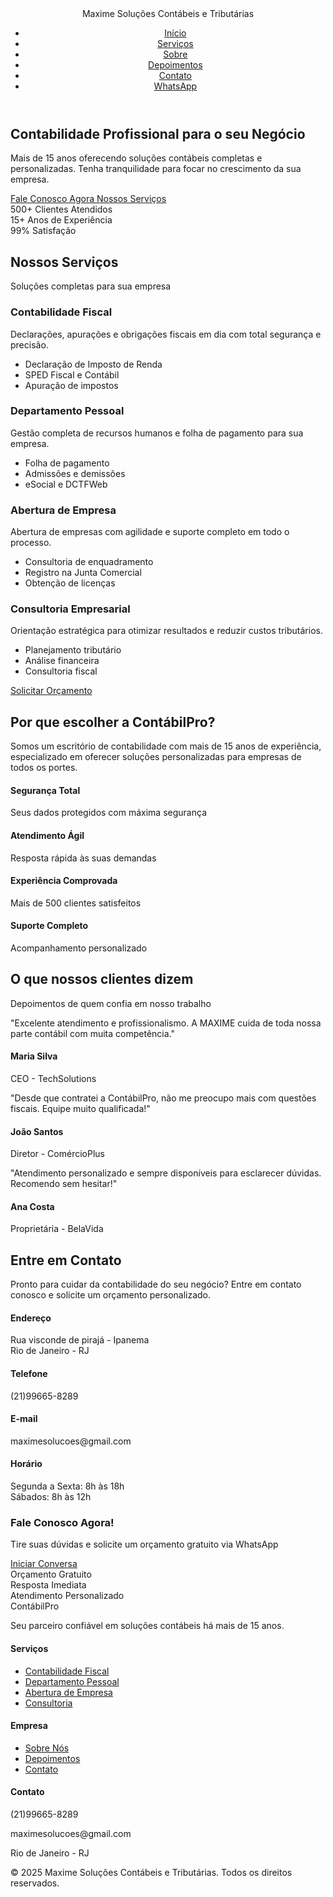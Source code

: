 <html lang="pt-BR">
<head>
    <meta charset="UTF-8">
    <meta name="viewport" content="width=device-width, initial-scale=1.0">
    <title>Maxime Soluções Contábeis e Tributárias </title>
    <link rel="stylesheet" href="styles.css">
    <link href="https://cdnjs.cloudflare.com/ajax/libs/font-awesome/6.0.0/css/all.min.css" rel="stylesheet">
    <link href="https://fonts.googleapis.com/css2?family=Inter:wght@300;400;500;600;700&display=swap" rel="stylesheet">
</head>
<body>
    <!-- Header -->
    <header class="header" id="header">
        <nav class="nav">
            <div class="nav-brand">
                <i class="fas fa-calculator"></i>
                <span>Maxime Soluções Contábeis e Tributárias</span>
            </div>
            <ul class="nav-menu" id="nav-menu">
                <li><a href="#inicio" class="nav-link">Início</a></li>
                <li><a href="#servicos" class="nav-link">Serviços</a></li>
                <li><a href="#sobre" class="nav-link">Sobre</a></li>
                <li><a href="#depoimentos" class="nav-link">Depoimentos</a></li>
                <li><a href="#contato" class="nav-link">Contato</a></li>
                <li><a href="https://wa.me/5521996658289" class="nav-cta" target="_blank">
                    <i class="fab fa-whatsapp"></i> WhatsApp
                </a></li>
            </ul>
            <div class="nav-toggle" id="nav-toggle">
                <span></span>
                <span></span>
                <span></span>
            </div>
        </nav>
    </header>
    <!-- Hero Section -->
    <section class="hero" id="inicio">
        <div class="hero-container">
            <div class="hero-content">
                <h1 class="hero-title">
                    Contabilidade <span class="highlight">Profissional</span> para o seu Negócio
                </h1>
                <p class="hero-description">
                    Mais de 15 anos oferecendo soluções contábeis completas e personalizadas. 
                    Tenha tranquilidade para focar no crescimento da sua empresa.
                </p>
                <div class="hero-cta">
                    <a href="https://wa.me/5521996658289" class="btn btn-primary" target="_blank">
                        <i class="fab fa-whatsapp"></i>
                        Fale Conosco Agora
                    </a>
                    <a href="#servicos" class="btn btn-secondary">
                        Nossos Serviços
                    </a>
                </div>
                <div class="hero-stats">
                    <div class="stat">
                        <span class="stat-number">500+</span>
                        <span class="stat-label">Clientes Atendidos</span>
                    </div>
                    <div class="stat">
                        <span class="stat-number">15+</span>
                        <span class="stat-label">Anos de Experiência</span>
                    </div>
                    <div class="stat">
                        <span class="stat-number">99%</span>
                        <span class="stat-label">Satisfação</span>
                    </div>
                </div>
            </div>
            <div class="hero-image">
                <div class="hero-graphic">
                    <i class="fas fa-chart-line"></i>
                </div>
            </div>
        </div>
    </section>
    <!-- Serviços -->
    <section class="services" id="servicos">
        <div class="container">
            <div class="section-header">
                <h2 class="section-title">Nossos Serviços</h2>
                <p class="section-subtitle">Soluções completas para sua empresa</p>
            </div>
            <div class="services-grid">
                <div class="service-card">
                    <div class="service-icon">
                        <i class="fas fa-file-invoice"></i>
                    </div>
                    <h3>Contabilidade Fiscal</h3>
                    <p>Declarações, apurações e obrigações fiscais em dia com total segurança e precisão.</p>
                    <ul>
                        <li>Declaração de Imposto de Renda</li>
                        <li>SPED Fiscal e Contábil</li>
                        <li>Apuração de impostos</li>
                    </ul>
                </div>
                <div class="service-card">
                    <div class="service-icon">
                        <i class="fas fa-users"></i>
                    </div>
                    <h3>Departamento Pessoal</h3>
                    <p>Gestão completa de recursos humanos e folha de pagamento para sua empresa.</p>
                    <ul>
                        <li>Folha de pagamento</li>
                        <li>Admissões e demissões</li>
                        <li>eSocial e DCTFWeb</li>
                    </ul>
                </div>
                <div class="service-card">
                    <div class="service-icon">
                        <i class="fas fa-building"></i>
                    </div>
                    <h3>Abertura de Empresa</h3>
                    <p>Abertura de empresas com agilidade e suporte completo em todo o processo.</p>
                    <ul>
                        <li>Consultoria de enquadramento</li>
                        <li>Registro na Junta Comercial</li>
                        <li>Obtenção de licenças</li>
                    </ul>
                </div>
                <div class="service-card">
                    <div class="service-icon">
                        <i class="fas fa-chart-pie"></i>
                    </div>
                    <h3>Consultoria Empresarial</h3>
                    <p>Orientação estratégica para otimizar resultados e reduzir custos tributários.</p>
                    <ul>
                        <li>Planejamento tributário</li>
                        <li>Análise financeira</li>
                        <li>Consultoria fiscal</li>
                    </ul>
                </div>
            </div>
            <div class="services-cta">
                <a href="https://wa.me/5521996658289" class="btn btn-primary" target="_blank">
                    <i class="fab fa-whatsapp"></i>
                    Solicitar Orçamento
                </a>
            </div>
        </div>
    </section>
    <!-- Sobre -->
    <section class="about" id="sobre">
        <div class="container">
            <div class="about-content">
                <div class="about-text">
                    <h2 class="section-title">Por que escolher a ContábilPro?</h2>
                    <p class="about-description">
                        Somos um escritório de contabilidade com mais de 15 anos de experiência, 
                        especializado em oferecer soluções personalizadas para empresas de todos os portes.
                    </p>
                    <div class="about-features">
                        <div class="feature">
                            <i class="fas fa-shield-alt"></i>
                            <div>
                                <h4>Segurança Total</h4>
                                <p>Seus dados protegidos com máxima segurança</p>
                            </div>
                        </div>
                        <div class="feature">
                            <i class="fas fa-clock"></i>
                            <div>
                                <h4>Atendimento Ágil</h4>
                                <p>Resposta rápida às suas demandas</p>
                            </div>
                        </div>
                        <div class="feature">
                            <i class="fas fa-medal"></i>
                            <div>
                                <h4>Experiência Comprovada</h4>
                                <p>Mais de 500 clientes satisfeitos</p>
                            </div>
                        </div>
                        <div class="feature">
                            <i class="fas fa-headset"></i>
                            <div>
                                <h4>Suporte Completo</h4>
                                <p>Acompanhamento personalizado</p>
                            </div>
                        </div>
                    </div>
                </div>
                <div class="about-image">
                    <div class="about-graphic">
                        <i class="fas fa-handshake"></i>
                    </div>
                </div>
            </div>
        </div>
    </section>
    <!-- Depoimentos -->
    <section class="testimonials" id="depoimentos">
        <div class="container">
            <div class="section-header">
                <h2 class="section-title">O que nossos clientes dizem</h2>
                <p class="section-subtitle">Depoimentos de quem confia em nosso trabalho</p>
            </div>
            <div class="testimonials-grid">
                <div class="testimonial-card">
                    <div class="testimonial-content">
                        <i class="fas fa-quote-left quote-icon"></i>
                        <p>"Excelente atendimento e profissionalismo. A MAXIME cuida de toda nossa parte contábil com muita competência."</p>
                    </div>
                    <div class="testimonial-author">
                        <div class="author-info">
                            <h4>Maria Silva</h4>
                            <span>CEO - TechSolutions</span>
                        </div>
                    </div>
                </div>
                <div class="testimonial-card">
                    <div class="testimonial-content">
                        <i class="fas fa-quote-left quote-icon"></i>
                        <p>"Desde que contratei a ContábilPro, não me preocupo mais com questões fiscais. Equipe muito qualificada!"</p>
                    </div>
                    <div class="testimonial-author">
                        <div class="author-info">
                            <h4>João Santos</h4>
                            <span>Diretor - ComércioPlus</span>
                        </div>
                    </div>
                </div>
                <div class="testimonial-card">
                    <div class="testimonial-content">
                        <i class="fas fa-quote-left quote-icon"></i>
                        <p>"Atendimento personalizado e sempre disponíveis para esclarecer dúvidas. Recomendo sem hesitar!"</p>
                    </div>
                    <div class="testimonial-author">
                        <div class="author-info">
                            <h4>Ana Costa</h4>
                            <span>Proprietária - BelaVida</span>
                        </div>
                    </div>
                </div>
            </div>
        </div>
    </section>
    <!-- Contato -->
    <section class="contact" id="contato">
        <div class="container">
            <div class="contact-content">
                <div class="contact-info">
                    <h2 class="section-title">Entre em Contato</h2>
                    <p class="contact-description">
                        Pronto para cuidar da contabilidade do seu negócio? 
                        Entre em contato conosco e solicite um orçamento personalizado.
                    </p>
                    <div class="contact-items">
                        <div class="contact-item">
                            <i class="fas fa-map-marker-alt"></i>
                            <div>
                                <h4>Endereço</h4>
                                <p>Rua visconde de pirajá - Ipanema<br>Rio de Janeiro - RJ </p>
                            </div>
                        </div>
                        <div class="contact-item">
                            <i class="fas fa-phone"></i>
                            <div>
                                <h4>Telefone</h4>
                                <p>(21)99665-8289</p>
                            </div>
                        </div>
                        <div class="contact-item">
                            <i class="fas fa-envelope"></i>
                            <div>
                                <h4>E-mail</h4>
                                <p>maximesolucoes@gmail.com</p>
                            </div>
                        </div>
                        <div class="contact-item">
                            <i class="fas fa-clock"></i>
                            <div>
                                <h4>Horário</h4>
                                <p>Segunda a Sexta: 8h às 18h<br>Sábados: 8h às 12h</p>
                            </div>
                        </div>
                    </div>
                </div>
                <div class="contact-cta">
                    <div class="cta-card">
                        <h3>Fale Conosco Agora!</h3>
                        <p>Tire suas dúvidas e solicite um orçamento gratuito via WhatsApp</p>
                        <a href="https://wa.me/5521996658289" class="btn btn-primary btn-large" target="_blank">
                            <i class="fab fa-whatsapp"></i>
                            Iniciar Conversa
                        </a>
                        <div class="cta-benefits">
                            <div class="benefit">
                                <i class="fas fa-check"></i>
                                <span>Orçamento Gratuito</span>
                            </div>
                            <div class="benefit">
                                <i class="fas fa-check"></i>
                                <span>Resposta Imediata</span>
                            </div>
                            <div class="benefit">
                                <i class="fas fa-check"></i>
                                <span>Atendimento Personalizado</span>
                            </div>
                        </div>
                    </div>
                </div>
            </div>
        </div>
    </section>
    <!-- Footer -->
    <footer class="footer">
        <div class="container">
            <div class="footer-content">
                <div class="footer-section">
                    <div class="footer-brand">
                        <i class="fas fa-calculator"></i>
                        <span>ContábilPro</span>
                    </div>
                    <p>Seu parceiro confiável em soluções contábeis há mais de 15 anos.</p>
                    <div class="social-links">
                        <a href="https://www.facebook.com/profile.php?id=61575590771090" aria-label="Facebook"><i class="fab fa-facebook-f"></i></a>
                        <a href="https://www.instagram.com/maxime_cont?igsh=MW83b3ZmbGpjand2Zw==" aria-label="Instagram"><i class="fab fa-instagram"></i></a>
                        <a href="https://wa.me/5521996658289" aria-label="WhatsApp" target="_blank"><i class="fab fa-whatsapp"></i></a>
                    </div>
                </div>
                <div class="footer-section">
                    <h4>Serviços</h4>
                    <ul>
                        <li><a href="#servicos">Contabilidade Fiscal</a></li>
                        <li><a href="#servicos">Departamento Pessoal</a></li>
                        <li><a href="#servicos">Abertura de Empresa</a></li>
                        <li><a href="#servicos">Consultoria</a></li>
                    </ul>
                </div>
                <div class="footer-section">
                    <h4>Empresa</h4>
                    <ul>
                        <li><a href="#sobre">Sobre Nós</a></li>
                        <li><a href="#depoimentos">Depoimentos</a></li>
                        <li><a href="#contato">Contato</a></li>
                    </ul>
                </div>
                <div class="footer-section">
                    <h4>Contato</h4>
                    <div class="footer-contact">
                        <p><i class="fas fa-phone"></i> (21)99665-8289</p>
                        <p><i class="fas fa-envelope"></i> maximesolucoes@gmail.com </p>
                        <p><i class="fas fa-map-marker-alt"></i> Rio de Janeiro - RJ </p>
                    </div>
                </div>
            </div>
            <div class="footer-bottom">
                <p>&copy; 2025 Maxime Soluções Contábeis e Tributárias. Todos os direitos reservados.</p>
            </div>
        </div>
    </footer
    <!-- WhatsApp Float Button -->
    <div class="whatsapp-float">
        <a href="https://wa.me/5521996658289" target="_blank" aria-label="WhatsApp">
            <i class="fab fa-whatsapp"></i>
        </a>
    </div>
</body>
</html>